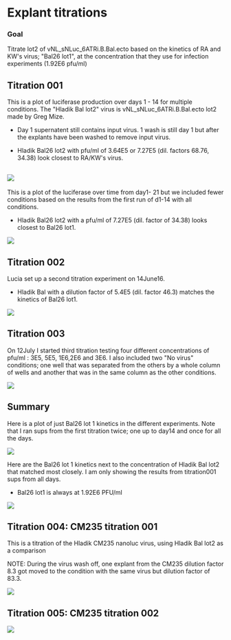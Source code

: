 Explant titrations
================

### Goal

Titrate lot2 of vNL\_sNLuc\_6ATRi.B.Bal.ecto based on the kinetics of RA and KW's virus; "Bal26 lot1", at the concentration that they use for infection experiments (1.92E6 pfu/ml)

Titration 001
-------------

This is a plot of luciferase production over days 1 - 14 for multiple conditions. The "Hladik Bal lot2" virus is vNL\_sNLuc\_6ATRi.B.Bal.ecto lot2 made by Greg Mize.

-   Day 1 supernatent still contains input virus. 1 wash is still day 1 but after the explants have been washed to remove input virus.

-   Hladik Bal26 lot2 with pfu/ml of 3.64E5 or 7.27E5 (dil. factors 68.76, 34.38) look closest to RA/KW's virus.

![](titration_analysis_files/figure-markdown_github/unnamed-chunk-1-1.png)
--------------------------------------------------------------------------

This is a plot of the luciferase over time from day1- 21 but we included fewer conditions based on the results from the first run of d1-14 with all conditions.

-   Hladik Bal26 lot2 with a pfu/ml of 7.27E5 (dil. factor of 34.38) looks closest to Bal26 lot1.

![](titration_analysis_files/figure-markdown_github/unnamed-chunk-2-1.png)

Titration 002
-------------

Lucia set up a second titration experiment on 14June16.

-   Hladik Bal with a dilution factor of 5.4E5 (dil. factor 46.3) matches the kinetics of Bal26 lot1.

![](titration_analysis_files/figure-markdown_github/unnamed-chunk-3-1.png)

Titration 003
-------------

On 12July I started third titration testing four different concentrations of pfu/ml : 3E5, 5E5, 1E6,2E6 and 3E6. I also included two "No virus" conditions; one well that was separated from the others by a whole column of wells and another that was in the same column as the other conditions.

![](titration_analysis_files/figure-markdown_github/unnamed-chunk-4-1.png)

Summary
-------

Here is a plot of just Bal26 lot 1 kinetics in the different experiments. Note that I ran sups from the first titration twice; one up to day14 and once for all the days.

![](titration_analysis_files/figure-markdown_github/unnamed-chunk-6-1.png)

Here are the Bal26 lot 1 kinetics next to the concentration of Hladik Bal lot2 that matched most closely. I am only showing the results from titration001 sups from all days.

-   Bal26 lot1 is always at 1.92E6 PFU/ml

![](titration_analysis_files/figure-markdown_github/unnamed-chunk-7-1.png)

Titration 004: CM235 titration 001
----------------------------------

This is a titration of the Hladik CM235 nanoluc virus, using Hladik Bal lot2 as a comparison

NOTE: During the virus wash off, one explant from the CM235 dilution factor 8.3 got moved to the condition with the same virus but dilution factor of 83.3.

![](titration_analysis_files/figure-markdown_github/cm001-1.png)

Titration 005: CM235 titration 002
----------------------------------

![](titration_analysis_files/figure-markdown_github/cm002-1.png)
